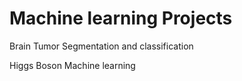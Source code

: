 # Machine learning Projects
 
Brain Tumor Segmentation and classification

Higgs Boson Machine learning
